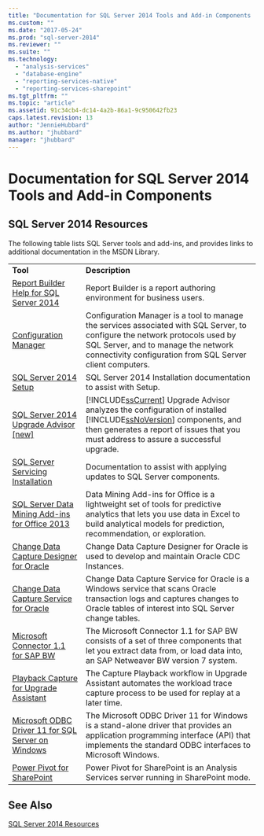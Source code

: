 ```yaml
---
title: "Documentation for SQL Server 2014 Tools and Add-in Components | Microsoft Docs"
ms.custom: ""
ms.date: "2017-05-24"
ms.prod: "sql-server-2014"
ms.reviewer: ""
ms.suite: ""
ms.technology: 
  - "analysis-services"
  - "database-engine"
  - "reporting-services-native"
  - "reporting-services-sharepoint"
ms.tgt_pltfrm: ""
ms.topic: "article"
ms.assetid: 91c34cb4-dc14-4a2b-86a1-9c950642fb23
caps.latest.revision: 13
author: "JennieHubbard"
ms.author: "jhubbard"
manager: "jhubbard"
---
```

# Documentation for SQL Server 2014 Tools and Add-in Components
    
## SQL Server 2014 Resources  
 The following table lists SQL Server tools and add-ins, and provides links to additional documentation in the MSDN Library.  
  
|||  
|-|-|  
|**Tool**|**Description**|  
|[Report Builder Help for SQL Server 2014](http://go.microsoft.com/fwlink/?LinkId=299171)|Report Builder is a report authoring environment for business users.|  
|[Configuration Manager](http://go.microsoft.com/fwlink/?LinkId=299173)|Configuration Manager is a tool to manage the services associated with SQL Server, to configure the network protocols used by SQL Server, and to manage the network connectivity configuration from SQL Server client computers.|  
|[SQL Server 2014 Setup](http://go.microsoft.com/fwlink/?LinkId=299175)|SQL Server 2014 Installation documentation to assist with Setup.|  
|[SQL Server 2014 Upgrade Advisor &#91;new&#93;](/sql/2014/sql-server/install/sql-server-2014-upgrade-advisor)|[!INCLUDE[ssCurrent](../includes/sscurrent-md.md)] Upgrade Advisor analyzes the configuration of installed [!INCLUDE[ssNoVersion](../includes/ssnoversion-md.md)] components, and then generates a report of issues that you must address to assure a successful upgrade.|  
|[SQL Server Servicing Installation](http://go.microsoft.com/fwlink/?LinkId=299176)|Documentation to assist with applying updates to SQL Server components.|  
|[SQL Server Data Mining Add-ins for Office 2013](http://go.microsoft.com/fwlink/?LinkId=299178)|Data Mining Add-ins for Office is a lightweight set of tools for predictive analytics that lets you use data in Excel to build analytical models for prediction, recommendation, or exploration.|  
|[Change Data Capture Designer for Oracle](http://go.microsoft.com/fwlink/?LinkId=299179)|Change Data Capture Designer for Oracle is used to develop and maintain Oracle CDC Instances.|  
|[Change Data Capture Service for Oracle](http://go.microsoft.com/fwlink/?LinkId=299180)|Change Data Capture Service for Oracle is a Windows service that scans Oracle transaction logs and captures changes to Oracle tables of interest into SQL Server change tables.|  
|[Microsoft Connector 1.1 for SAP BW](http://go.microsoft.com/fwlink/?LinkId=299181)|The Microsoft Connector 1.1 for SAP BW consists of a set of three components that let you extract data from, or load data into, an SAP Netweaver BW version 7 system.|  
|[Playback Capture for Upgrade Assistant](http://go.microsoft.com/fwlink/?LinkId=299182)|The Capture Playback workflow in Upgrade Assistant automates the workload trace capture process to be used for replay at a later time.|  
|[Microsoft ODBC Driver 11 for SQL Server on Windows](http://go.microsoft.com/fwlink/?LinkId=299183)|The Microsoft ODBC Driver 11 for Windows is a stand-alone driver that provides an application programming interface (API) that implements the standard ODBC interfaces to Microsoft Windows.|  
|[Power Pivot for SharePoint](http://go.microsoft.com/fwlink/?LinkId=299184)|Power Pivot for SharePoint is an Analysis Services server running in SharePoint mode.|  
  
## See Also  
 [SQL Server 2014 Resources](/sql/2014/books-online-for-sql-server-2014)  
  
  
